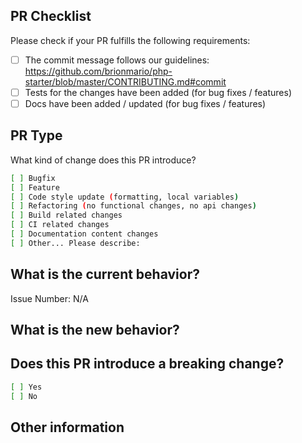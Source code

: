 ## PR Checklist

Please check if your PR fulfills the following requirements:

- [ ] The commit message follows our guidelines: https://github.com/brionmario/php-starter/blob/master/CONTRIBUTING.md#commit
- [ ] Tests for the changes have been added (for bug fixes / features)
- [ ] Docs have been added / updated (for bug fixes / features)

## PR Type

What kind of change does this PR introduce?

<!-- Please check the one that applies to this PR using "x". -->

```bash
[ ] Bugfix
[ ] Feature
[ ] Code style update (formatting, local variables)
[ ] Refactoring (no functional changes, no api changes)
[ ] Build related changes
[ ] CI related changes
[ ] Documentation content changes
[ ] Other... Please describe:
```

## What is the current behavior?

<!-- Please describe the current behavior that you are modifying, or link to a relevant issue. -->

Issue Number: N/A

## What is the new behavior?

## Does this PR introduce a breaking change?

```bash
[ ] Yes
[ ] No
```

<!-- If this PR contains a breaking change, please describe the impact and migration path for existing applications below. -->

## Other information
